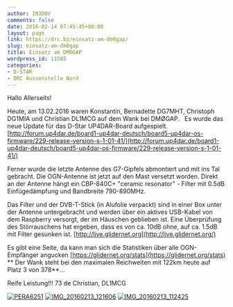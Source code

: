 ```yaml
---
author: IN3DOV
comments: false
date: 2016-02-14 07:45:45+00:00
layout: page
link: https://drc.bz/einsatz-am-dm0gap/
slug: einsatz-am-dm0gap
title: Einsatz am DM0GAP
wordpress_id: 11585
categories:
- D-STAR
- DRC Aussenstelle Nord
---
```


Hallo Allerseits!

Heute, am 13.02.2016 waren Konstantin, Bernadette DG7MHT, Christoph DG1MIA und Christian DL1MCG auf dem Wank bei DMØGAP.   Es wurde das neue Update für das D-Star UP4DAR-Board aufgespielt. [http://forum.up4dar.de/board1-up4dar-deutsch/board5-up4dar-os-firmware/229-release-version-s-1-01-41/](http://forum.up4dar.de/board1-up4dar-deutsch/board5-up4dar-os-firmware/229-release-version-s-1-01-41/)

Ferner wurde die letzte Antenne des G7-Gipfels abmontiert und mit ins Tal gebracht. Die OGN-Antenne ist jetzt auf den Mast versetzt worden. Direkt an der Antenne hängt ein CBP-840C+ "ceramic resonator" - Filter mit 0.5dB Einfügedämpfung und Bandbreite 790-890MHz.

Das Filter und der DVB-T-Stick (in Alufolie verpackt) sind in einer Box unter der Antenne untergebracht und werden über ein aktives USB-Kabel von dem Raspberry versorgt, der im Häuschen geblieben ist. Eine Überprüfung des Störrauschens hat ergeben, dass es von ca. 10dB ohne, auf ca. 1.5dB mit Filter gesunken ist. [http://live.glidernet.org](http://live.glidernet.org/)

Es gibt eine Seite, da kann man sich die Statistiken über alle OGN-Empfänger angucken [https://glidernet.org/stats](https://glidernet.org/stats) ** Der Wank steht bei den maximalen Reichweiten mit 122km heute auf Platz 3 von 378**...

Reife Leistung!!! 73 de Christian, DL1MCG

[![PERA6251](https://drc.bz/wp-content/uploads/2016/02/PERA6251-1024x682.jpg)](https://drc.bz/wp-content/uploads/2016/02/PERA6251.jpg) [![IMG_20160213_121606](https://drc.bz/wp-content/uploads/2016/02/IMG_20160213_121606-1024x768.jpg)](https://drc.bz/wp-content/uploads/2016/02/IMG_20160213_121606.jpg) [![IMG_20160213_112425](https://drc.bz/wp-content/uploads/2016/02/IMG_20160213_112425-1024x768.jpg)](https://drc.bz/wp-content/uploads/2016/02/IMG_20160213_112425.jpg)
